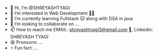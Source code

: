 - 👋 Hi, I’m @SHREYASHTYAGI
- 👀 I’m interested in Web Development 🧑‍💻
- 🌱 I’m currently learning Fullstack 😽 along with DSA in java
- 💞️ I’m looking to collaborate on ...
- 📫 How to reach me EMAIL: shreyashtyagi3@gmail.com 📨, Linkedin: SHREYASH TYAGI 
- 😄 Pronouns: ...
- ⚡ Fun fact: ...
  
<!---
SHREYASHTYAGI/SHREYASHTYAGI is a ✨ special ✨ repository because its `README.md` (this file) appears on your GitHub profile.
You can click the Preview link to take a look at your changes.
--->
